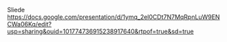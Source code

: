 Sliede 
https://docs.google.com/presentation/d/1ymq_2el0CDt7N7MqRpnLuW9ENCWa06Kq/edit?usp=sharing&ouid=101774736915238917640&rtpof=true&sd=true
